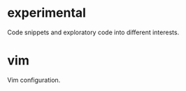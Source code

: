 # experimental
Code snippets and exploratory code into different interests.

# vim
Vim configuration.

